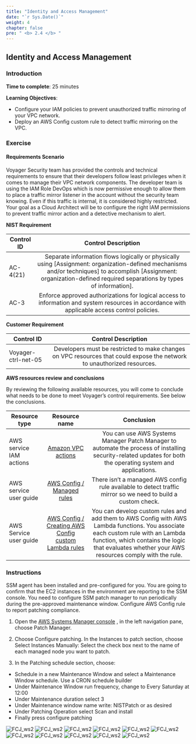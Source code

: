 ```yaml
---
title: "Identity and Access Management"
date: "`r Sys.Date()`"
weight: 4
chapter: false
pre: " <b> 2.4 </b> "
---
```


## Identity and Access Management

### Introduction

**Time to complete**: 25 minutes

**Learning Objectives**:

- Configure your IAM policies to prevent unauthorized traffic mirroring of your VPC network.
- Deploy an AWS Config custom rule to detect traffic mirroring on the VPC.

### Exercise

#### Requirements Scenario

Voyager Security team has provided the controls and technical requirements to ensure that their developers follow least privileges when it comes to manage their VPC network components. The developer team is using the IAM Role DevOps which is now permissive enough to allow them to place a traffic mirror listener in the account without the security team knowing. Even if this traffic is internal, it is considered highly restricted. Your goal as a Cloud Architect will be to configure the right IAM permissions to prevent traffic mirror action and a detective mechanism to alert.

**NIST Requirement**

| Control ID |                                                                                                   Control Description                                                                                                   |
| ---------- | :---------------------------------------------------------------------------------------------------------------------------------------------------------------------------------------------------------------------: |
| AC-4(21)   | Separate information flows logically or physically using [Assignment: organization-defined mechanisms and/or techniques] to accomplish [Assignment: organization-defined required separations by types of information]. |
| AC-3       |                                      Enforce approved authorizations for logical access to information and system resources in accordance with applicable access control policies.                                      |

**Customer Requirement**

| Control ID          |                                                   Control Description                                                   |
| ------------------- | :---------------------------------------------------------------------------------------------------------------------: |
| Voyager-ctrl-net-05 | Developers must be restricted to make changes on VPC resources that could expose the network to unauthorized resources. |

**AWS resources review and conclusions**

By reviewing the following available resources, you will come to conclude what needs to be done to meet Voyager’s control requirements. See below the conclusions.

| Resource type           |                                                                            Resource name                                                                             |                                                                                                             Conclusion                                                                                                              |
| ----------------------- | :------------------------------------------------------------------------------------------------------------------------------------------------------------------: | :---------------------------------------------------------------------------------------------------------------------------------------------------------------------------------------------------------------------------------: |
| AWS service IAM actions |                              [Amazon VPC actions](https://docs.aws.amazon.com/AWSEC2/latest/APIReference/OperationList-query-vpc.html)                               |                                    You can use AWS Systems Manager Patch Manager to automate the process of installing security-related updates for both the operating system and applications.                                     |
| AWS service user guide  |                       [AWS Config / Managed rules](https://docs.aws.amazon.com/config/latest/developerguide/managed-rules-by-aws-config.html)                        |                                                            There isn’t a managed AWS config rule available to detect traffic mirror so we need to build a custom check.                                                             |
| AWS Service user guide  | [AWS Config / Creating AWS Config custom Lambda rules](https://docs.aws.amazon.com/config/latest/developerguide/evaluate-config_develop-rules_lambda-functions.html) | You can develop custom rules and add them to AWS Config with AWS Lambda functions. You associate each custom rule with an Lambda function, which contains the logic that evaluates whether your AWS resources comply with the rule. |

### Instructions

SSM agent has been installed and pre-configured for you. You are going to confirm that the EC2 instances in the environment are reporting to the SSM console. You need to configure SSM patch manager to run periodically during the pre-approved maintenance window. Configure AWS Config rule to report patching compliance.

1. Open the [AWS Systems Manager console](https://console.aws.amazon.com/systems-manager/) , in the left navigation pane, choose Patch Manager.

2. Choose Configure patching. In the Instances to patch section, choose Select Instances Manually: Select the check box next to the name of each managed node you want to patch.

3. In the Patching schedule section, choose:

- Schedule in a new Maintenance Window and select a Maintenance Window schedule. Use a CRON schedule builder
- Under Maintenance Window run frequency, change to Every Saturday at 12:00
- Under Maintenance duration select 3
- Under Maintenance window name write: NISTPatch or as desired
- Under Patching Operation select Scan and install
- Finally press configure patching

![FCJ_ws2](/images/2.scenario/211.png)
![FCJ_ws2](/images/2.scenario/211.png)
![FCJ_ws2](/images/2.scenario/211.png)
![FCJ_ws2](/images/2.scenario/211.png)
![FCJ_ws2](/images/2.scenario/211.png)
![FCJ_ws2](/images/2.scenario/211.png)
![FCJ_ws2](/images/2.scenario/211.png)
![FCJ_ws2](/images/2.scenario/211.png)
![FCJ_ws2](/images/2.scenario/211.png)
![FCJ_ws2](/images/2.scenario/211.png)
![FCJ_ws2](/images/2.scenario/211.png)
